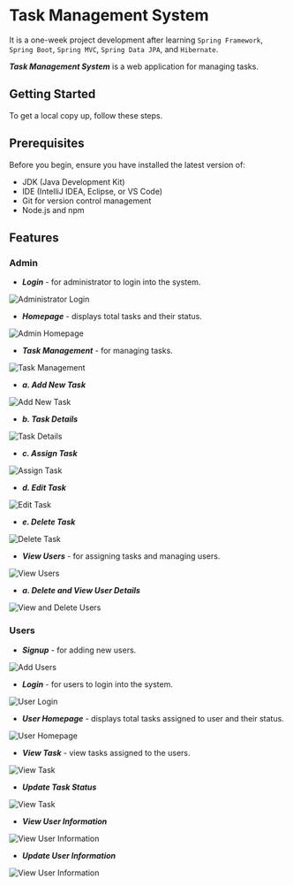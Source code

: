 # Task Management System

It is a one-week project development after learning `Spring Framework`, `Spring Boot`, `Spring MVC`, `Spring Data JPA`, and `Hibernate`.

**_Task Management System_** is a web application for managing tasks.

## Getting Started

To get a local copy up, follow these steps.

## Prerequisites

Before you begin, ensure you have installed the latest version of:

- JDK (Java Development Kit)
- IDE (IntelliJ IDEA, Eclipse, or VS Code)
- Git for version control management
- Node.js and npm

## Features

### Admin

- **_Login_** - for administrator to login into the system.

![Administrator Login](./readme/adminLogin.png)

- **_Homepage_** - displays total tasks and their status.

![Admin Homepage](./readme/adminHomepage.png)

- **_Task Management_** - for managing tasks.

![Task Management](./readme/taskManagement.png)

- **_a. Add New Task_**

![Add New Task](./readme/addTask.png)

- **_b. Task Details_**

![Task Details](./readme/taskDetails.png)

- **_c. Assign Task_**

![Assign Task](./readme/assignTask.png)

- **_d. Edit Task_**

![Edit Task](./readme/editTask.png)

- **_e. Delete Task_**

![Delete Task](./readme/taskDeleted.png)

- **_View Users_** - for assigning tasks and managing users.

![View Users](./readme/viewUsers.png)

- **_a. Delete and View User Details_**

![View and Delete Users](./readme/viewDeleteUsers.png)

### Users

- **_Signup_** - for adding new users.

![Add Users](./readme/signup.png)

- **_Login_** - for users to login into the system.

![User Login](./readme/userLogin.png)

- **_User Homepage_** - displays total tasks assigned to user and their status.

![User Homepage](./readme/userHomepage.png)

- **_View Task_** - view tasks assigned to the users.

![View Task](./readme/viewTask.png)

- **_Update Task Status_**

![View Task](./readme/updateStatus.png)

- **_View User Information_**

![View User Information](./readme/viewUser.png)

- **_Update User Information_**

![View User Information](./readme/updateUserInfo.png)
